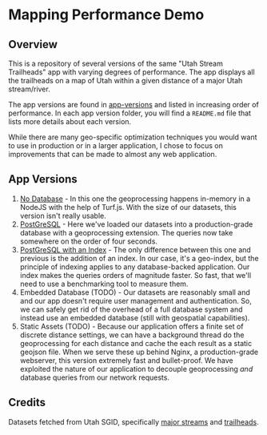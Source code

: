 # Mapping Performance Demo

## Overview
This is a repository of several versions of the same "Utah Stream Trailheads" app with varying degrees of performance. The app displays all the trailheads on a map of Utah within a given distance of a major Utah stream/river.

The app versions are found in [app-versions](./app-versions) and listed in increasing order of performance. In each app version folder, you will find a `README.md` file that lists more details about each version.

While there are many geo-specific optimization techniques you would want to use in production or in a larger application, I chose to focus on improvements that can be made to almost any web application.

## App Versions
1. [No Database](./app-versions/1-no-db) - In this one the geoprocessing happens in-memory in a NodeJS with the help of Turf.js. With the size of our datasets, this version isn't really usable.
1. [PostGreSQL](./app-versions/2-postgres) - Here we've loaded our datasets into a production-grade database with a geoprocessing extension. The queries now take somewhere on the order of four seconds.
1. [PostGreSQL with an Index](./app-versions/3-postgres-indexed) - The only difference between this one and previous is the addition of an index. In our case, it's a geo-index, but the principle of indexing applies to any database-backed application. Our index makes the queries orders of magnitude faster. So fast, that we'll need to use a benchmarking tool to measure them.
1. Embedded Database (TODO) - Our datasets are reasonably small and and our app doesn't require user management and authentication. So, we can safely get rid of the overhead of a full database system and instead use an embedded database (still with geospatial capabilities).
1. Static Assets (TODO) - Because our application offers a finite set of discrete distance settings, we can have a background thread do the geoprocessing for each distance and cache the each result as a static geojson file. When we serve these up behind Nginx, a production-grade webserver, this version extremely fast and bullet-proof. We have exploited the nature of our application to decouple geoprocessing _and_ database queries from our network requests.

## Credits
Datasets fetched from Utah SGID, specifically [major streams](https://opendata.gis.utah.gov/datasets/utah-major-streams-statewide) and [trailheads](https://opendata.gis.utah.gov/datasets/utah-trailheads).